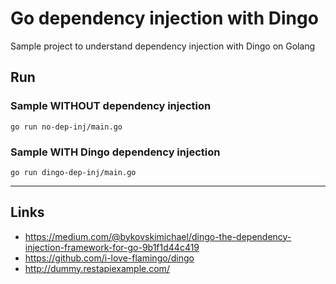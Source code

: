 
# Go dependency injection with Dingo

Sample project to understand dependency injection with Dingo on Golang

## Run

### Sample WITHOUT dependency injection

```shell script
go run no-dep-inj/main.go
```

### Sample WITH Dingo dependency injection

```shell script
go run dingo-dep-inj/main.go
```

---

## Links

- https://medium.com/@bykovskimichael/dingo-the-dependency-injection-framework-for-go-9b1f1d44c419
- https://github.com/i-love-flamingo/dingo
- http://dummy.restapiexample.com/
